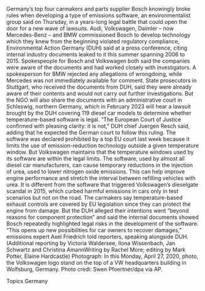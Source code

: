Germany’s top four carmakers and parts supplier Bosch knowingly broke rules when developing a type of emissions software, an environmentalist group said on Thursday, in a years-long legal battle that could open the door for a new wave of lawsuits.
Audi, Volkswagen, Daimler – now Mercedes-Benz – and BMW commissioned Bosch to develop technology which they knew from the beginning violated regulatory compliance, Environmental Action Germany (DUH) said at a press conference, citing internal industry documents leaked to it this summer spanning 2006 to 2015.
Spokespeople for Bosch and Volkswagen both said the companies were aware of the documents and had worked closely with investigators. A spokesperson for BMW rejected any allegations of wrongdoing, while Mercedes was not immediately available for comment.
State prosecutors in Stuttgart, who received the documents from DUH, said they were already aware of their contents and would not carry out further investigations.
But the NGO will also share the documents with an administrative court in Schleswig, northern Germany, which in February 2023 will hear a lawsuit brought by the DUH covering 119 diesel car models to determine whether temperature-based software is legal.
“The European Court of Justice confirmed with pleasing clarity: it is not,” DUH chief Juergen Resch said, adding that he expected the German court to follow this ruling.
The software was declared prohibited by a top EU court last week because it limits the use of emission-reduction technology outside a given temperature window.
But Volkswagen maintains that the temperature windows used by its software are within the legal limits.
The software, used by almost all diesel car manufacturers, can cause temporary reductions in the injection of urea, used to lower nitrogen oxide emissions. This can help improve engine performance and stretch the interval between refilling vehicles with urea.
It is different from the software that triggered Volkswagen’s dieselgate scandal in 2015, which curbed harmful emissions in cars only in test scenarios but not on the road.
The carmakers say temperature-based exhaust controls are covered by EU legislation since they can protect the engine from damage.
But the DUH alleged their intentions went “beyond reasons for component protection” and said the internal documents showed Bosch repeatedly highlighted legal risks in the development of the software.
“This opens up new possibilities for car owners to recover damages,” emissions expert Axel Friedrich told reporters, speaking alongside DUH.
(Additional reporting by Victoria Waldersee, Ilona Wissenbach, Jan Schwartz and Christina AmannWriting by Rachel More; editing by Mark Potter, Elaine Hardcastle)
Photograph: In this Monday, April 27, 2020, photo, the Volkswagen logo stand on the top of a VW headquarters building in Wolfsburg, Germany. Photo credi: Swen Pfoertner/dpa via AP.

Topics
Germany
